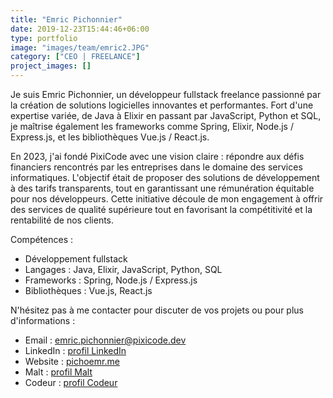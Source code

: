 ```yaml
---
title: "Emric Pichonnier"
date: 2019-12-23T15:44:46+06:00
type: portfolio
image: "images/team/emric2.JPG"
category: ["CEO | FREELANCE"]
project_images: []
---
```


Je suis Emric Pichonnier, un développeur fullstack freelance passionné par la création de solutions logicielles innovantes et performantes. Fort d'une expertise variée, de Java à Elixir en passant par JavaScript, Python et SQL, je maîtrise également les frameworks comme Spring, Elixir, Node.js / Express.js, et les bibliothèques Vue.js / React.js.

En 2023, j'ai fondé PixiCode avec une vision claire : répondre aux défis financiers rencontrés par les entreprises dans le domaine des services informatiques. L'objectif était de proposer des solutions de développement à des tarifs transparents, tout en garantissant une rémunération équitable pour nos développeurs. Cette initiative découle de mon engagement à offrir des services de qualité supérieure tout en favorisant la compétitivité et la rentabilité de nos clients.

Compétences :

- Développement fullstack
- Langages : Java, Elixir, JavaScript, Python, SQL
- Frameworks : Spring, Node.js / Express.js
- Bibliothèques : Vue.js, React.js

N'hésitez pas à me contacter pour discuter de vos projets ou pour plus d'informations :

- Email : emric.pichonnier@pixicode.dev
- LinkedIn : [profil LinkedIn](https://www.linkedin.com/in/emric-pichonnier/)
- Website : [pichoemr.me](https://pichoemr.me)
- Malt : [profil Malt](https://www.malt.fr/profile/emricpichonnier/)
- Codeur : [profil Codeur](https://www.codeur.com/-emricp)